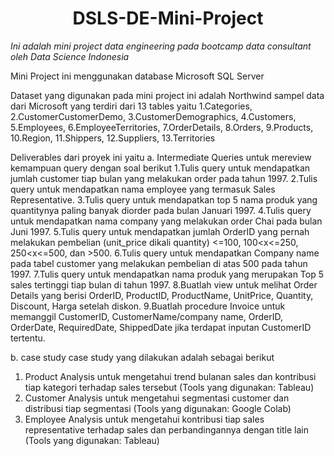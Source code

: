 <h1 align="center">
DSLS-DE-Mini-Project
<br>
</h1>

*Ini adalah mini project data engineering pada bootcamp data consultant oleh Data Science Indonesia*

Mini Project ini menggunakan database Microsoft SQL Server

Dataset yang digunakan pada mini project ini adalah Northwind sampel data dari Microsoft yang terdiri dari 13 tables yaitu
1.Categories,
2.CustomerCustomerDemo,
3.CustomerDemographics,
4.Customers,
5.Employees,
6.EmployeeTerritories,
7.OrderDetails,
8.Orders,
9.Products,
10.Region,
11.Shippers,
12.Suppliers,
13.Territories

Deliverables dari proyek ini yaitu
a. Intermediate Queries 
untuk mereview kemampuan query dengan soal berikut
1.Tulis query untuk mendapatkan jumlah customer tiap bulan yang melakukan order pada tahun 1997.
2.Tulis query untuk mendapatkan nama employee yang termasuk Sales Representative.
3.Tulis query untuk mendapatkan top 5 nama produk yang quantitynya paling banyak diorder pada bulan Januari 1997.
4.Tulis query untuk mendapatkan nama company yang melakukan order Chai pada bulan Juni 1997.
5.Tulis query untuk mendapatkan jumlah OrderID yang pernah melakukan pembelian (unit_price dikali quantity) <=100, 100<x<=250, 250<x<=500, dan >500.
6.Tulis query untuk mendapatkan Company name pada tabel customer yang melakukan pembelian di atas 500 pada tahun 1997.
7.Tulis query untuk mendapatkan nama produk yang merupakan Top 5 sales tertinggi tiap bulan di tahun 1997.
8.Buatlah view untuk melihat Order Details yang berisi OrderID, ProductID, ProductName, UnitPrice, Quantity, Discount, Harga setelah diskon.
9.Buatlah procedure Invoice untuk memanggil CustomerID, CustomerName/company name, OrderID, OrderDate, RequiredDate, ShippedDate jika terdapat inputan CustomerID tertentu.

b. case study
case study yang dilakukan adalah sebagai berikut
1. Product Analysis
untuk mengetahui trend bulanan sales dan kontribusi tiap kategori terhadap sales tersebut (Tools yang digunakan: Tableau)
2. Customer Analysis
untuk mengetahui segmentasi customer dan distribusi tiap segmentasi (Tools yang digunakan: Google Colab)
3. Employee Analysis
untuk mengetahui kontribusi tiap sales representative terhadap sales dan perbandingannya dengan title lain (Tools yang digunakan: Tableau)

